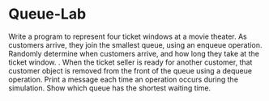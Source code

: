 # Queue-Lab

Write a program to represent four ticket windows at a movie theater.  As customers arrive, they join the smallest queue, using an enqueue operation.  Randomly determine when customers arrive, and how long they take at the ticket window. .  When the ticket seller is ready for another customer, that customer object is removed from the front of the queue using a dequeue operation.  Print a message each time an operation occurs during the simulation.  Show which queue has the shortest waiting time.
